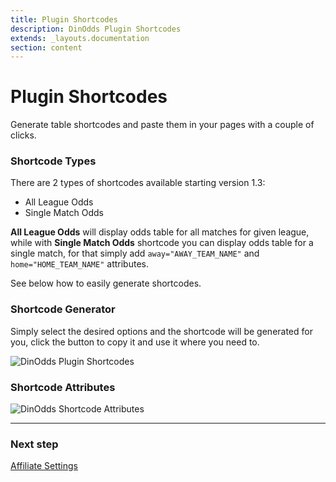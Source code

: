 ```yaml
---
title: Plugin Shortcodes
description: DinOdds Plugin Shortcodes
extends: _layouts.documentation
section: content
---
```


# Plugin Shortcodes

Generate table shortcodes and paste them in your pages with a couple of clicks.

### Shortcode Types

There are 2 types of shortcodes available starting version 1.3:

- All League Odds
- Single Match Odds

**All League Odds** will display odds table for all matches for given league, while with **Single Match Odds** shortcode you can display odds table for a single match, for that simply add `away="AWAY_TEAM_NAME"` and `home="HOME_TEAM_NAME"` attributes.

See below how to easily generate shortcodes.

### Shortcode Generator

Simply select the desired options and the shortcode will be generated for you, click the button to copy it and use it where you need to.

![DinOdds Plugin Shortcodes](https://media.dinomatic.com/images/docs/dinodds/plugin-shortcode.jpg)

### Shortcode Attributes

![DinOdds Shortcode Attributes](https://media.dinomatic.com/images/docs/dinodds/shortcode-attributes.jpg)

---

### Next step

[Affiliate Settings](/docs/dinodds/affiliate-settings/)

